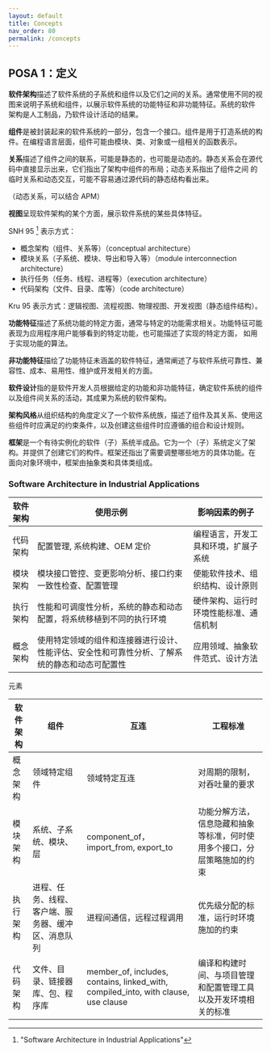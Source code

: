 ```yaml
---
layout: default
title: Concepts
nav_order: 80
permalink: /concepts
---
```


## POSA 1：定义

**软件架构**描述了软件系统的子系统和组件以及它们之间的关系。通常使用不同的视图来说明子系统和组件，以展示软件系统的功能特征和非功能特征。系统的软件
架构是人工制品，乃软件设计活动的结果。

**组件**是被封装起来的软件系统的一部分，包含一个接口。组件是用于打造系统的构件。在编程语言层面，组件可能由模块、类、对象或一组相关的函数表示。

**关系**描述了组件之间的联系，可能是静态的，也可能是动态的。静态关系会在源代码中直接显示出来，它们指出了架构中组件的布局；动态关系指出了组件之间
的临时关系和动态交互，可能不容易通过源代码的静态结构看出来。

（动态关系，可以结合 APM）

**视图**呈现软件架构的某个方面，展示软件系统的某些具体特征。

SNH 95 [^snh] 表示方式：

- 概念架构（组件、关系等）（conceptual architecture）
- 模块关系（子系统、模块、导出和导入等）（module interconnection architecture）
- 执行任务（任务、线程、进程等）（execution architecture）
- 代码架构（文件、目录、库等）（code architecture）

[^snh]: "Software Architecture in Industrial Applications"

Kru 95 表示方式：逻辑视图、流程视图、物理视图、开发视图（静态组件结构）。

**功能特征**描述了系统功能的特定方面，通常与特定的功能需求相关。功能特征可能表现为应用程序用户能够看到的特定功能，也可能描述了实现的特定方面，
如用于实现功能的算法。

**非功能特征**描绘了功能特征未涵盖的软件特征，通常阐述了与软件系统可靠性、兼容性、成本、易用性、维护或开发相关的方面。

**软件设计**指的是软件开发人员根据给定的功能和非功能特征，确定软件系统的组件以及组件间关系的活动，其成果为系统的软件架构。

**架构风格**从组织结构的角度定义了一个软件系统族，描述了组件及其关系、使用这些组件时应满足的约束条件，以及创建这些组件时应遵循的组合和设计规则。

**框架**是一个有待实例化的软件（子）系统半成品。它为一个（子）系统定义了架构。并提供了创建它们的构件。框架还指出了需要调整哪些地方的具体功能。在
面向对象环境中，框架由抽象类和具体类组成。

### Software Architecture in Industrial Applications

| 软件架构 | 使用示例                                            | 影响因素的例子             |
|------|-------------------------------------------------|---------------------|
| 代码架构 | 配置管理, 系统构建、OEM 定价                               | 编程语言，开发工具和环境，扩展子系统  |
| 模块架构 | 模块接口管控、变更影响分析、接口约束一致性检查、配置管理                    | 使能软件技术、组织结构、设计原则    |
| 执行架构 | 性能和可调度性分析，系统的静态和动态配置，将系统移植到不同的执行环境              | 硬件架构、运行时环境性能标准、通信机制 |
| 概念架构 | 使用特定领域的组件和连接器进行设计、性能评估、安全性和可靠性分析、了解系统的静态和动态可配置性 | 应用领域、抽象软件范式、设计方法    | 

元素 

| 软件架构 | 组件                        | 互连                                                                                 | 工程标准                                 |
|------|---------------------------|------------------------------------------------------------------------------------|--------------------------------------|
| 概念架构 | 领域特定组件                    | 领域特定互连                                                                             | 对周期的限制，对吞吐量的要求                       |
| 模块架构 | 系统、子系统、模块、层               | component_of，import_from, export_to                                                | 功能分解方法，信息隐藏和抽象等标准，何时使用多个接口，分层策略施加的约束 |
| 执行架构 | 进程、任务、线程、客户端、服务器、缓冲区、消息队列 | 进程间通信，远程过程调用                                                                       | 优先级分配的标准，运行时环境施加的约束                  |
| 代码架构 | 文件、目录、链接器库、包、程序库          | member_of, includes, contains, linked_with, compiled_into, with clause, use clause | 编译和构建时间、与项目管理和配置管理工具以及开发环境相关的标准      | 
